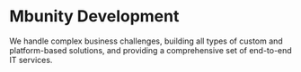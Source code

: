 # Mbunity Development
We handle complex business challenges, building all types of custom and platform-based solutions, and providing a comprehensive set of end-to-end IT services.
